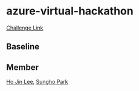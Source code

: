 # azure-virtual-hackathon

[Challenge Link](https://aifactory.space/competition/detail/2005)

## Baseline

## Member

[Ho Jin Lee](https://github.com/ili0820), [Sungho Park](https://github.com/naem1023)